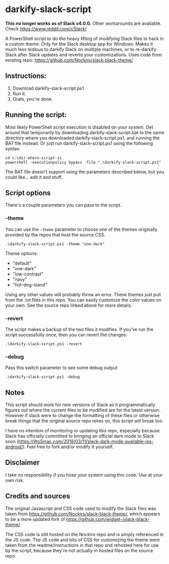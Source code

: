 # darkify-slack-script

**This no longer works as of Slack v4.0.0.** Other workarounds are available. Check https://www.reddit.com/r/Slack/

A PowerShell script to do the heavy lifting of modifying Slack files to hack in a custom theme. Only for the Slack desktop app for Windows. Makes it much less tedious to darkify Slack on multiple machines, or to re-darkify Slack after Slack updates and reverts your customizations.
Uses code from existing repo: https://github.com/Nockiro/slack-black-theme/

## Instructions:
1) Download darkify-slack-script.ps1
2) Run it.
3) Grats, you're done.

## Running the script:
Most likely PowerShell script execution is disabled on your system. Get around that temporarily by downloading darkify-slack-script.bat to the same directory where you downloaded darkify-slack-script.ps1, and running the BAT file instead. Or just run darkify-slack-script.ps1 using the following syntax:
```
cd c:\dir-where-script-is
powershell -executionpolicy bypass -file ".\darkify-slack-script.ps1"
```
The BAT file doesn't support using the parameters described below, but you could like... edit it and stuff.

## Script options
There's a couple parameters you can pass to the script.

### -theme
You can use the `-theme` parameter to choose one of the themes originally provided by the repos that host the source CSS.
```
.\darkify-slack-script.ps1 -theme "one-dark"
```
Theme options:
- "default"
- "one-dark"
- "low-contrast"
- "navy"
- "hot-dog-stand"

Using any other values will probably throw an error. These themes just pull from the .txt files in this repo. You can easily customize the color values on your own. See the source repo linked above for more details.

### -revert
The script makes a backup of the two files it modifies. If you've run the script successfully once, then you can revert the changes.
```
.\darkify-slack-script.ps1 -revert
```

### -debug
Pass this switch parameter to see some debug output
```
.\darkify-slack-script.ps1 -debug
```

## Notes
This script should work for new versions of Slack as it programmatically figures out where the current files to be modified are for the latest version. However if slack were to change the formatting of these files or otherwise break things that the original source repo relies on, this script will break too.

I have no intention of monitoring or updating this repo, especially because Slack has officially committed to bringing an official dark mode to Slack soon (https://9to5mac.com/2019/03/11/slack-dark-mode-available-ios-android/). Feel free to fork and/or modify it yourself.

## Disclaimer
I take no responsibility if you hose your system using this code. Use at your own risk.

## Credits and sources
The original Javascript and CSS code used to modify the Slack files was taken from https://github.com/Nockiro/slack-black-theme/, which appears to be a more updated fork of https://github.com/widget-/slack-black-theme/

The CSS code is still hosted on the Nockiro repo and is simply referenced in the JS code. The JS code and bits of CSS for customizing the theme were taken from the readme/instructions in that repo and rehosted here for use by the script, because they're not actually in hosted files on the source repo.
